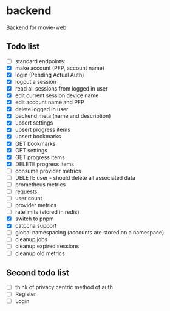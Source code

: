 # backend
Backend for movie-web

## Todo list
 - [ ] standard endpoints:
  - [X] make account (PFP, account name)
  - [X] login (Pending Actual Auth)
  - [X] logout a session
  - [X] read all sessions from logged in user
  - [X] edit current session device name
  - [X] edit account name and PFP
  - [X] delete logged in user
  - [X] backend meta (name and description)
  - [X] upsert settings
  - [X] upsert progress items
  - [X] upsert bookmarks
  - [X] GET bookmarks
  - [X] GET settings
  - [X] GET progress items
  - [X] DELETE progress items
  - [ ] consume provider metrics
  - [ ] DELETE user - should delete all associated data
 - [ ] prometheus metrics
  - [ ] requests
  - [ ] user count
  - [ ] provider metrics
 - [ ] ratelimits (stored in redis)
 - [X] switch to pnpm
 - [X] catpcha support
 - [ ] global namespacing (accounts are stored on a namespace)
 - [ ] cleanup jobs
  - [ ] cleanup expired sessions
  - [ ] cleanup old metrics

## Second todo list
 - [ ] think of privacy centric method of auth
  - [ ] Register
  - [ ] Login
